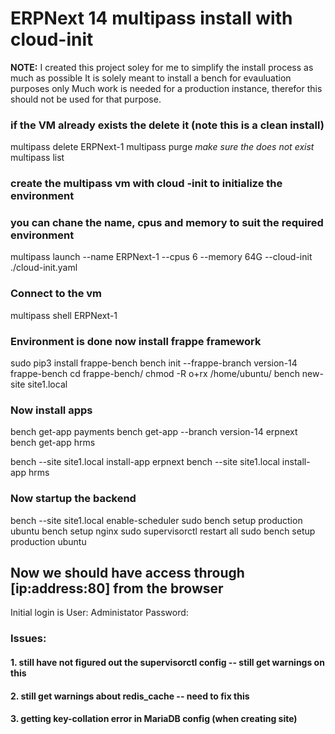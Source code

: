 <h1>ERPNext 14 multipass install with cloud-init</h1>
<body>
<p><b>NOTE:</b> I created this project soley for me to simplify the install process as much as possible
     It is solely meant to install a bench for evauluation purposes only
      Much work is needed for a production instance, therefor this should not be used for that purpose.</p>

<h3>if the VM already exists the delete it (note this is a clean install)</h3>

multipass delete ERPNext-1
multipass purge
<i>make sure the <VM name> does not exist</i>
multipass list

<h3> create the multipass vm with cloud -init to initialize the environment</h3>
<h3> you can chane the name, cpus and memory to suit the required environment </h3>

multipass launch --name ERPNext-1 --cpus 6 --memory 64G --cloud-init ./cloud-init.yaml

<h3>Connect to the vm</h3>

multipass shell ERPNext-1


<h3>Environment is done now install frappe framework</h3>

sudo pip3 install frappe-bench
bench init --frappe-branch version-14 frappe-bench
cd frappe-bench/
chmod -R o+rx /home/ubuntu/
bench new-site site1.local

<h3>Now install apps</h3>

bench get-app payments
bench get-app --branch version-14 erpnext
bench get-app hrms

bench --site site1.local install-app erpnext
bench --site site1.local install-app hrms


<h3>Now startup the backend</h3>

bench --site site1.local enable-scheduler
sudo bench setup production ubuntu
bench setup nginx
sudo supervisorctl restart all
sudo bench setup production ubuntu

<h2> Now we should have access through [ip:address:80] from the browser</h2>

Initial login is User: Administator Password: <Administrator password for bench>


<h3> Issues: </h3>
         <h4> 1. still have not figured out the supervisorctl config -- still get warnings on this</h4>
         <h4>2. still get warnings about redis_cache -- need to fix this</h4>
         <h4>3. getting key-collation error in MariaDB config (when creating site)</h4>


</body>